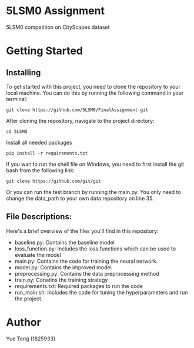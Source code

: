 # 5LSM0 Assignment
5LSM0 competition on CityScapes dataset

# Getting Started

## Installing
To get started with this project, you need to clone the repository to your local machine. You can do this by running the following command in your terminal:
```
git clone https://github.com/5LSM0/FinalAssignment.git
```
After cloning the repository, navigate to the project directory:
``` 
cd 5LSM0
```
Install all needed packages
```
pip install -r requirements.txt
```
If you wan to run the shell file on Windows, you need to first install the git bash from the following link:
```
git clone https://github.com/git/git
```
Or you can run the test branch by running the main.py. You only need to change the data_path to your own data repository on line 35.
## File Descriptions:
Here's a brief overview of the files you'll find in this repository:
- baseline.py: Contains the baseline model
- loss_function.py: Includes the loss functions which can be used to evaluate the model
- main.py: Contains the code for training the neural network.
- model.py: Contains the improved model
- preprocessing.py: Contains the data preprocessing method
- train.py: Conatins the training strategy
- requirements.txt: Required packages to run the code
- run_main.sh: Includes the code for tuning the hyperparameters and run the project.

# Author
Yue Teng (1825933)

